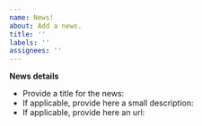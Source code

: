 ```yaml
---
name: News!
about: Add a news.
title: ''
labels: ''
assignees: ''
---
```


**News details**
- Provide a title for the news:
- If applicable, provide here a small description:
- If applicable, provide here an url:
